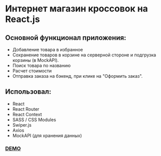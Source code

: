 # Интернет магазин кроссовок на React.js
## Основной функционал приложения: 
- Добавление товара в избранное
- Сохранение товаров в корзине на серверной стороне  и подгрузка корзины (в MockAPI).
- Поиск товара по названию
- Расчет стоимости
- Отправка заказа на бэкенд, при клике на "Оформить заказ".


## Использовал:
- React
- React Router
- React Context
- SASS / CSS Modules
- Swiper.js
- Axios
- MockAPI (для хранения данных)

[<h3> DEMO </h3>]()

